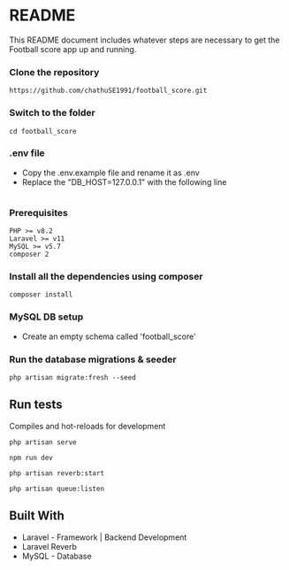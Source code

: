 # README

This README document includes whatever steps are necessary to get the Football score app  up and running.


### Clone the repository


```
https://github.com/chathuSE1991/football_score.git
```

### Switch to the folder

```
cd football_score
```

### .env file 

- Copy the .env.example file and rename it as .env 
- Replace the "DB_HOST=127.0.0.1" with the following line

```
```




### Prerequisites

```
PHP >= v8.2
Laravel >= v11
MySQL >= v5.7
composer 2
```


### Install all the dependencies using composer

```
composer install
```

### MySQL DB setup

-   Create an empty schema called 'football_score'

### Run the database migrations & seeder

```
php artisan migrate:fresh --seed
```





## Run tests

Compiles and hot-reloads for development

```
php artisan serve

npm run dev

php artisan reverb:start

php artisan queue:listen 

```

## Built With

-   Laravel - Framework | Backend Development
-   Laravel Reverb
-   MySQL - Database
